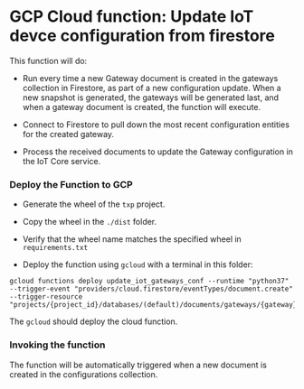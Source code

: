 # GCP Cloud function: Update IoT devce configuration from firestore

This function will do:


- Run every time a new Gateway document is created in the gateways collection
in Firestore, as part of a new configuration update. When a new snapshot is generated, 
  the gateways will be generated last, and when a gateway document is created, the function
  will execute. 

- Connect to Firestore to pull down the most recent configuration entities for the 
  created gateway.

- Process the received documents to update the Gateway configuration in the
IoT Core service. 
  

### Deploy the Function to GCP

- Generate the wheel of the `txp` project.


- Copy the wheel in the `./dist` folder.


- Verify that the wheel name matches the specified wheel in `requirements.txt`


- Deploy the function using `gcloud` with a terminal in this folder:

```commandline
gcloud functions deploy update_iot_gateways_conf --runtime "python37" 
--trigger-event "providers/cloud.firestore/eventTypes/document.create"
--trigger-resource "projects/{project_id}/databases/(default)/documents/gateways/{gateway}"
```

The `gcloud` should deploy the cloud function. 


### Invoking the function

The function will be automatically triggered when a new document
is created in the configurations collection. 
